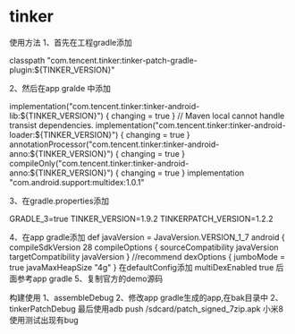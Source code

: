 # tinker
使用方法
1、首先在工程gradle添加

classpath "com.tencent.tinker:tinker-patch-gradle-plugin:${TINKER_VERSION}"


2、然后在app gralde 中添加

  implementation("com.tencent.tinker:tinker-android-lib:${TINKER_VERSION}") { changing = true }
    // Maven local cannot handle transist dependencies.
    implementation("com.tencent.tinker:tinker-android-loader:${TINKER_VERSION}") { changing = true }
    annotationProcessor("com.tencent.tinker:tinker-android-anno:${TINKER_VERSION}") { changing = true }
    compileOnly("com.tencent.tinker:tinker-android-anno:${TINKER_VERSION}") { changing = true }
    implementation "com.android.support:multidex:1.0.1"
    
    
3、在gradle.properties添加

GRADLE_3=true
TINKER_VERSION=1.9.2
TINKERPATCH_VERSION=1.2.2


4、在app gradle添加
def javaVersion = JavaVersion.VERSION_1_7
android {
    compileSdkVersion 28
    compileOptions {
        sourceCompatibility javaVersion
        targetCompatibility javaVersion
    }
    //recommend
    dexOptions {
        jumboMode = true
        javaMaxHeapSize "4g"
    }
    在defaultConfig添加
    multiDexEnabled true
    后面参考app gradle
 5、复制官方的demo源码
 
 构建使用
 1、assembleDebug
 2、修改app gradle生成的app,在bak目录中
 2、tinkerPatchDebug
 最后使用adb push /sdcard/patch_signed_7zip.apk
 小米8使用测试出现有bug

